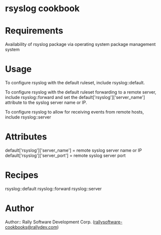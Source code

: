 # rsyslog cookbook
# Requirements
Availability of rsyslog package via operating system package management system

# Usage
To configure rsyslog with the default ruleset, include rsyslog::default.

To configure rsyslog with the default ruleset forwarding to a remote server, include rsyslog::forward and set the default['rsyslog']['server_name'] attribute to the syslog server name or IP.

To configure rsyslog to allow for receiving events from remote hosts, include rsyslog::server

# Attributes
default['rsyslog']['server_name'] = remote syslog server name or IP
default['rsyslog']['server_port'] = remote syslog server port

# Recipes
rsyslog::default
rsyslog::forward
rsyslog::server

# Author

Author:: Rally Software Development Corp. (<rallysoftware-cookbooks@rallydev.com>)
